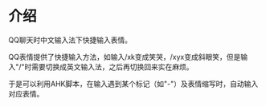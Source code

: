 # 介绍
QQ聊天时中文输入法下快捷输入表情。

QQ表情提供了快捷输入方法，如输入/xk变成笑哭，/xyx变成斜眼笑，但是输入"/"时需要切换成英文输入法，之后再切换回来实在麻烦。

于是可以利用AHK脚本，在输入遇到某个标记（如"-"）及表情缩写时，自动输入对应表情。
